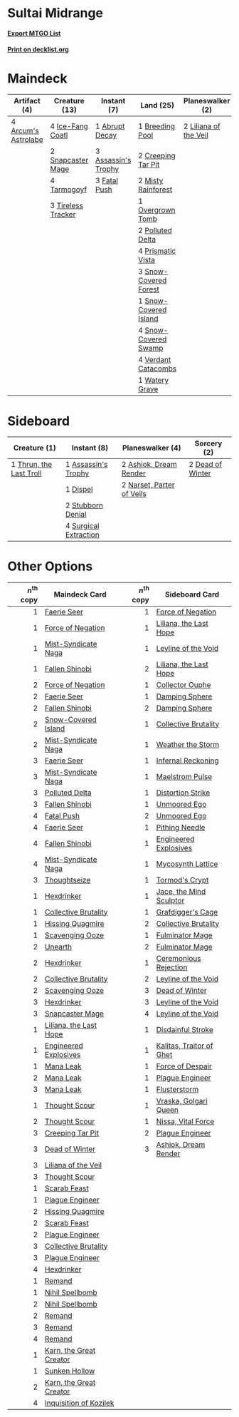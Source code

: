 # Sultai Midrange

#### [Export MTGO List](../collection/Sultai%20Midrange/Sultai%20Midrange.txt)
#### [Print on decklist.org](http://decklist.org/?deckmain=1%09Abrupt%20Decay%0A4%09Arcum's%20Astrolabe%0A3%09Assassin's%20Trophy%0A1%09Breeding%20Pool%0A2%09Creeping%20Tar%20Pit%0A2%09Dead%20of%20Winter%0A3%09Fatal%20Push%0A4%09Ice-Fang%20Coatl%0A3%09Inquisition%20of%20Kozilek%0A2%09Liliana%20of%20the%20Veil%0A1%09Maelstrom%20Pulse%0A2%09Misty%20Rainforest%0A1%09Overgrown%20Tomb%0A2%09Polluted%20Delta%0A4%09Prismatic%20Vista%0A2%09Snapcaster%20Mage%0A3%09Snow-Covered%20Forest%0A1%09Snow-Covered%20Island%0A4%09Snow-Covered%20Swamp%0A4%09Tarmogoyf%0A2%09Thoughtseize%0A3%09Tireless%20Tracker%0A1%09Unearth%0A4%09Verdant%20Catacombs%0A1%09Watery%20Grave&deckside=2%09Ashiok,%20Dream%20Render%0A1%09Assassin's%20Trophy%0A2%09Dead%20of%20Winter%0A1%09Dispel%0A2%09Narset,%20Parter%20of%20Veils%0A2%09Stubborn%20Denial%0A4%09Surgical%20Extraction%0A1%09Thrun,%20the%20Last%20Troll)
# Maindeck

|                                         Artifact (4)                                         |                                        Creature (13)                                        |                                         Instant (7)                                          |                                           Land (25)                                            |                                        Planeswalker (2)                                        |                                            Sorcery (9)                                            |
|----------------------------------------------------------------------------------------------|---------------------------------------------------------------------------------------------|----------------------------------------------------------------------------------------------|------------------------------------------------------------------------------------------------|------------------------------------------------------------------------------------------------|---------------------------------------------------------------------------------------------------|
|4 [Arcum's Astrolabe](http://gatherer.wizards.com/Pages/Card/Details.aspx?multiverseid=464169)|4 [Ice-Fang Coatl](http://gatherer.wizards.com/Pages/Card/Details.aspx?multiverseid=464152)  |1 [Abrupt Decay](http://gatherer.wizards.com/Pages/Card/Details.aspx?multiverseid=456061)     |1 [Breeding Pool](http://gatherer.wizards.com/Pages/Card/Details.aspx?multiverseid=97088)       |2 [Liliana of the Veil](http://gatherer.wizards.com/Pages/Card/Details.aspx?multiverseid=235597)|2 [Dead of Winter](http://gatherer.wizards.com/Pages/Card/Details.aspx?multiverseid=464034)        |
|                                                                                              |2 [Snapcaster Mage](http://gatherer.wizards.com/Pages/Card/Details.aspx?multiverseid=227676) |3 [Assassin's Trophy](http://gatherer.wizards.com/Pages/Card/Details.aspx?multiverseid=452902)|2 [Creeping Tar Pit](http://gatherer.wizards.com/Pages/Card/Details.aspx?multiverseid=457138)   |                                                                                                |3 [Inquisition of Kozilek](http://gatherer.wizards.com/Pages/Card/Details.aspx?multiverseid=416897)|
|                                                                                              |4 [Tarmogoyf](http://gatherer.wizards.com/Pages/Card/Details.aspx?multiverseid=136142)       |3 [Fatal Push](http://gatherer.wizards.com/Pages/Card/Details.aspx?multiverseid=423724)       |2 [Misty Rainforest](http://gatherer.wizards.com/Pages/Card/Details.aspx?multiverseid=405102)   |                                                                                                |1 [Maelstrom Pulse](http://gatherer.wizards.com/Pages/Card/Details.aspx?multiverseid=180613)       |
|                                                                                              |3 [Tireless Tracker](http://gatherer.wizards.com/Pages/Card/Details.aspx?multiverseid=409997)|                                                                                              |1 [Overgrown Tomb](http://gatherer.wizards.com/Pages/Card/Details.aspx?multiverseid=405103)     |                                                                                                |2 [Thoughtseize](http://gatherer.wizards.com/Pages/Card/Details.aspx?multiverseid=438676)          |
|                                                                                              |                                                                                             |                                                                                              |2 [Polluted Delta](http://gatherer.wizards.com/Pages/Card/Details.aspx?multiverseid=405104)     |                                                                                                |1 [Unearth](http://gatherer.wizards.com/Pages/Card/Details.aspx?multiverseid=442102)               |
|                                                                                              |                                                                                             |                                                                                              |4 [Prismatic Vista](http://gatherer.wizards.com/Pages/Card/Details.aspx?multiverseid=464193)    |                                                                                                |                                                                                                   |
|                                                                                              |                                                                                             |                                                                                              |3 [Snow-Covered Forest](http://gatherer.wizards.com/Pages/Card/Details.aspx?multiverseid=121192)|                                                                                                |                                                                                                   |
|                                                                                              |                                                                                             |                                                                                              |1 [Snow-Covered Island](http://gatherer.wizards.com/Pages/Card/Details.aspx?multiverseid=121130)|                                                                                                |                                                                                                   |
|                                                                                              |                                                                                             |                                                                                              |4 [Snow-Covered Swamp](http://gatherer.wizards.com/Pages/Card/Details.aspx?multiverseid=121256) |                                                                                                |                                                                                                   |
|                                                                                              |                                                                                             |                                                                                              |4 [Verdant Catacombs](http://gatherer.wizards.com/Pages/Card/Details.aspx?multiverseid=405113)  |                                                                                                |                                                                                                   |
|                                                                                              |                                                                                             |                                                                                              |1 [Watery Grave](http://gatherer.wizards.com/Pages/Card/Details.aspx?multiverseid=405114)       |                                                                                                |                                                                                                   |


# Sideboard

|                                           Creature (1)                                           |                                          Instant (8)                                           |                                          Planeswalker (4)                                          |                                        Sorcery (2)                                        |
|--------------------------------------------------------------------------------------------------|------------------------------------------------------------------------------------------------|----------------------------------------------------------------------------------------------------|-------------------------------------------------------------------------------------------|
|1 [Thrun, the Last Troll](http://gatherer.wizards.com/Pages/Card/Details.aspx?multiverseid=214050)|1 [Assassin's Trophy](http://gatherer.wizards.com/Pages/Card/Details.aspx?multiverseid=452902)  |2 [Ashiok, Dream Render](http://gatherer.wizards.com/Pages/Card/Details.aspx?multiverseid=461155)   |2 [Dead of Winter](http://gatherer.wizards.com/Pages/Card/Details.aspx?multiverseid=464034)|
|                                                                                                  |1 [Dispel](http://gatherer.wizards.com/Pages/Card/Details.aspx?multiverseid=401858)             |2 [Narset, Parter of Veils](http://gatherer.wizards.com/Pages/Card/Details.aspx?multiverseid=460988)|                                                                                           |
|                                                                                                  |2 [Stubborn Denial](http://gatherer.wizards.com/Pages/Card/Details.aspx?multiverseid=386673)    |                                                                                                    |                                                                                           |
|                                                                                                  |4 [Surgical Extraction](http://gatherer.wizards.com/Pages/Card/Details.aspx?multiverseid=397706)|                                                                                                    |                                                                                           |


# Other Options

|*n*<sup>th</sup> copy|                                          Maindeck Card                                           |*n*<sup>th</sup> copy|                                          Sideboard Card                                           |
|--------------------:|--------------------------------------------------------------------------------------------------|--------------------:|---------------------------------------------------------------------------------------------------|
|                    1|[Faerie Seer](http://gatherer.wizards.com/Pages/Card/Details.aspx?multiverseid=464000)            |                    1|[Force of Negation](http://gatherer.wizards.com/Pages/Card/Details.aspx?multiverseid=464001)       |
|                    1|[Force of Negation](http://gatherer.wizards.com/Pages/Card/Details.aspx?multiverseid=464001)      |                    1|[Liliana, the Last Hope](http://gatherer.wizards.com/Pages/Card/Details.aspx?multiverseid=414388)  |
|                    1|[Mist-Syndicate Naga](http://gatherer.wizards.com/Pages/Card/Details.aspx?multiverseid=464007)    |                    1|[Leyline of the Void](http://gatherer.wizards.com/Pages/Card/Details.aspx?multiverseid=107682)     |
|                    1|[Fallen Shinobi](http://gatherer.wizards.com/Pages/Card/Details.aspx?multiverseid=464148)         |                    2|[Liliana, the Last Hope](http://gatherer.wizards.com/Pages/Card/Details.aspx?multiverseid=414388)  |
|                    2|[Force of Negation](http://gatherer.wizards.com/Pages/Card/Details.aspx?multiverseid=464001)      |                    1|[Collector Ouphe](http://gatherer.wizards.com/Pages/Card/Details.aspx?multiverseid=464107)         |
|                    2|[Faerie Seer](http://gatherer.wizards.com/Pages/Card/Details.aspx?multiverseid=464000)            |                    1|[Damping Sphere](http://gatherer.wizards.com/Pages/Card/Details.aspx?multiverseid=443101)          |
|                    2|[Fallen Shinobi](http://gatherer.wizards.com/Pages/Card/Details.aspx?multiverseid=464148)         |                    2|[Damping Sphere](http://gatherer.wizards.com/Pages/Card/Details.aspx?multiverseid=443101)          |
|                    2|[Snow-Covered Island](http://gatherer.wizards.com/Pages/Card/Details.aspx?multiverseid=121130)    |                    1|[Collective Brutality](http://gatherer.wizards.com/Pages/Card/Details.aspx?multiverseid=414380)    |
|                    2|[Mist-Syndicate Naga](http://gatherer.wizards.com/Pages/Card/Details.aspx?multiverseid=464007)    |                    1|[Weather the Storm](http://gatherer.wizards.com/Pages/Card/Details.aspx?multiverseid=464140)       |
|                    3|[Faerie Seer](http://gatherer.wizards.com/Pages/Card/Details.aspx?multiverseid=464000)            |                    1|[Infernal Reckoning](http://gatherer.wizards.com/Pages/Card/Details.aspx?multiverseid=447238)      |
|                    3|[Mist-Syndicate Naga](http://gatherer.wizards.com/Pages/Card/Details.aspx?multiverseid=464007)    |                    1|[Maelstrom Pulse](http://gatherer.wizards.com/Pages/Card/Details.aspx?multiverseid=180613)         |
|                    3|[Polluted Delta](http://gatherer.wizards.com/Pages/Card/Details.aspx?multiverseid=405104)         |                    1|[Distortion Strike](http://gatherer.wizards.com/Pages/Card/Details.aspx?multiverseid=438618)       |
|                    3|[Fallen Shinobi](http://gatherer.wizards.com/Pages/Card/Details.aspx?multiverseid=464148)         |                    1|[Unmoored Ego](http://gatherer.wizards.com/Pages/Card/Details.aspx?multiverseid=452962)            |
|                    4|[Fatal Push](http://gatherer.wizards.com/Pages/Card/Details.aspx?multiverseid=423724)             |                    2|[Unmoored Ego](http://gatherer.wizards.com/Pages/Card/Details.aspx?multiverseid=452962)            |
|                    4|[Faerie Seer](http://gatherer.wizards.com/Pages/Card/Details.aspx?multiverseid=464000)            |                    1|[Pithing Needle](http://gatherer.wizards.com/Pages/Card/Details.aspx?multiverseid=129526)          |
|                    4|[Fallen Shinobi](http://gatherer.wizards.com/Pages/Card/Details.aspx?multiverseid=464148)         |                    1|[Engineered Explosives](http://gatherer.wizards.com/Pages/Card/Details.aspx?multiverseid=50139)    |
|                    4|[Mist-Syndicate Naga](http://gatherer.wizards.com/Pages/Card/Details.aspx?multiverseid=464007)    |                    1|[Mycosynth Lattice](http://gatherer.wizards.com/Pages/Card/Details.aspx?multiverseid=446209)       |
|                    3|[Thoughtseize](http://gatherer.wizards.com/Pages/Card/Details.aspx?multiverseid=438676)           |                    1|[Tormod's Crypt](http://gatherer.wizards.com/Pages/Card/Details.aspx?multiverseid=389723)          |
|                    1|[Hexdrinker](http://gatherer.wizards.com/Pages/Card/Details.aspx?multiverseid=464117)             |                    1|[Jace, the Mind Sculptor](http://gatherer.wizards.com/Pages/Card/Details.aspx?multiverseid=442051) |
|                    1|[Collective Brutality](http://gatherer.wizards.com/Pages/Card/Details.aspx?multiverseid=414380)   |                    1|[Grafdigger's Cage](http://gatherer.wizards.com/Pages/Card/Details.aspx?multiverseid=278452)       |
|                    1|[Hissing Quagmire](http://gatherer.wizards.com/Pages/Card/Details.aspx?multiverseid=407681)       |                    2|[Collective Brutality](http://gatherer.wizards.com/Pages/Card/Details.aspx?multiverseid=414380)    |
|                    1|[Scavenging Ooze](http://gatherer.wizards.com/Pages/Card/Details.aspx?multiverseid=420783)        |                    1|[Fulminator Mage](http://gatherer.wizards.com/Pages/Card/Details.aspx?multiverseid=397686)         |
|                    2|[Unearth](http://gatherer.wizards.com/Pages/Card/Details.aspx?multiverseid=442102)                |                    2|[Fulminator Mage](http://gatherer.wizards.com/Pages/Card/Details.aspx?multiverseid=397686)         |
|                    2|[Hexdrinker](http://gatherer.wizards.com/Pages/Card/Details.aspx?multiverseid=464117)             |                    1|[Ceremonious Rejection](http://gatherer.wizards.com/Pages/Card/Details.aspx?multiverseid=417613)   |
|                    2|[Collective Brutality](http://gatherer.wizards.com/Pages/Card/Details.aspx?multiverseid=414380)   |                    2|[Leyline of the Void](http://gatherer.wizards.com/Pages/Card/Details.aspx?multiverseid=107682)     |
|                    2|[Scavenging Ooze](http://gatherer.wizards.com/Pages/Card/Details.aspx?multiverseid=420783)        |                    3|[Dead of Winter](http://gatherer.wizards.com/Pages/Card/Details.aspx?multiverseid=464034)          |
|                    3|[Hexdrinker](http://gatherer.wizards.com/Pages/Card/Details.aspx?multiverseid=464117)             |                    3|[Leyline of the Void](http://gatherer.wizards.com/Pages/Card/Details.aspx?multiverseid=107682)     |
|                    3|[Snapcaster Mage](http://gatherer.wizards.com/Pages/Card/Details.aspx?multiverseid=227676)        |                    4|[Leyline of the Void](http://gatherer.wizards.com/Pages/Card/Details.aspx?multiverseid=107682)     |
|                    1|[Liliana, the Last Hope](http://gatherer.wizards.com/Pages/Card/Details.aspx?multiverseid=414388) |                    1|[Disdainful Stroke](http://gatherer.wizards.com/Pages/Card/Details.aspx?multiverseid=420705)       |
|                    1|[Engineered Explosives](http://gatherer.wizards.com/Pages/Card/Details.aspx?multiverseid=50139)   |                    1|[Kalitas, Traitor of Ghet](http://gatherer.wizards.com/Pages/Card/Details.aspx?multiverseid=407596)|
|                    1|[Mana Leak](http://gatherer.wizards.com/Pages/Card/Details.aspx?multiverseid=45242)               |                    1|[Force of Despair](http://gatherer.wizards.com/Pages/Card/Details.aspx?multiverseid=464041)        |
|                    2|[Mana Leak](http://gatherer.wizards.com/Pages/Card/Details.aspx?multiverseid=45242)               |                    1|[Plague Engineer](http://gatherer.wizards.com/Pages/Card/Details.aspx?multiverseid=464049)         |
|                    3|[Mana Leak](http://gatherer.wizards.com/Pages/Card/Details.aspx?multiverseid=45242)               |                    1|[Flusterstorm](http://gatherer.wizards.com/Pages/Card/Details.aspx?multiverseid=228255)            |
|                    1|[Thought Scour](http://gatherer.wizards.com/Pages/Card/Details.aspx?multiverseid=380203)          |                    1|[Vraska, Golgari Queen](http://gatherer.wizards.com/Pages/Card/Details.aspx?multiverseid=452963)   |
|                    2|[Thought Scour](http://gatherer.wizards.com/Pages/Card/Details.aspx?multiverseid=380203)          |                    1|[Nissa, Vital Force](http://gatherer.wizards.com/Pages/Card/Details.aspx?multiverseid=417736)      |
|                    3|[Creeping Tar Pit](http://gatherer.wizards.com/Pages/Card/Details.aspx?multiverseid=457138)       |                    2|[Plague Engineer](http://gatherer.wizards.com/Pages/Card/Details.aspx?multiverseid=464049)         |
|                    3|[Dead of Winter](http://gatherer.wizards.com/Pages/Card/Details.aspx?multiverseid=464034)         |                    3|[Ashiok, Dream Render](http://gatherer.wizards.com/Pages/Card/Details.aspx?multiverseid=461155)    |
|                    3|[Liliana of the Veil](http://gatherer.wizards.com/Pages/Card/Details.aspx?multiverseid=235597)    |                     |                                                                                                   |
|                    3|[Thought Scour](http://gatherer.wizards.com/Pages/Card/Details.aspx?multiverseid=380203)          |                     |                                                                                                   |
|                    1|[Scarab Feast](http://gatherer.wizards.com/Pages/Card/Details.aspx?multiverseid=426808)           |                     |                                                                                                   |
|                    1|[Plague Engineer](http://gatherer.wizards.com/Pages/Card/Details.aspx?multiverseid=464049)        |                     |                                                                                                   |
|                    2|[Hissing Quagmire](http://gatherer.wizards.com/Pages/Card/Details.aspx?multiverseid=407681)       |                     |                                                                                                   |
|                    2|[Scarab Feast](http://gatherer.wizards.com/Pages/Card/Details.aspx?multiverseid=426808)           |                     |                                                                                                   |
|                    2|[Plague Engineer](http://gatherer.wizards.com/Pages/Card/Details.aspx?multiverseid=464049)        |                     |                                                                                                   |
|                    3|[Collective Brutality](http://gatherer.wizards.com/Pages/Card/Details.aspx?multiverseid=414380)   |                     |                                                                                                   |
|                    3|[Plague Engineer](http://gatherer.wizards.com/Pages/Card/Details.aspx?multiverseid=464049)        |                     |                                                                                                   |
|                    4|[Hexdrinker](http://gatherer.wizards.com/Pages/Card/Details.aspx?multiverseid=464117)             |                     |                                                                                                   |
|                    1|[Remand](http://gatherer.wizards.com/Pages/Card/Details.aspx?multiverseid=380255)                 |                     |                                                                                                   |
|                    1|[Nihil Spellbomb](http://gatherer.wizards.com/Pages/Card/Details.aspx?multiverseid=442215)        |                     |                                                                                                   |
|                    2|[Nihil Spellbomb](http://gatherer.wizards.com/Pages/Card/Details.aspx?multiverseid=442215)        |                     |                                                                                                   |
|                    2|[Remand](http://gatherer.wizards.com/Pages/Card/Details.aspx?multiverseid=380255)                 |                     |                                                                                                   |
|                    3|[Remand](http://gatherer.wizards.com/Pages/Card/Details.aspx?multiverseid=380255)                 |                     |                                                                                                   |
|                    4|[Remand](http://gatherer.wizards.com/Pages/Card/Details.aspx?multiverseid=380255)                 |                     |                                                                                                   |
|                    1|[Karn, the Great Creator](http://gatherer.wizards.com/Pages/Card/Details.aspx?multiverseid=460928)|                     |                                                                                                   |
|                    1|[Sunken Hollow](http://gatherer.wizards.com/Pages/Card/Details.aspx?multiverseid=402051)          |                     |                                                                                                   |
|                    2|[Karn, the Great Creator](http://gatherer.wizards.com/Pages/Card/Details.aspx?multiverseid=460928)|                     |                                                                                                   |
|                    4|[Inquisition of Kozilek](http://gatherer.wizards.com/Pages/Card/Details.aspx?multiverseid=416897) |                     |                                                                                                   |

